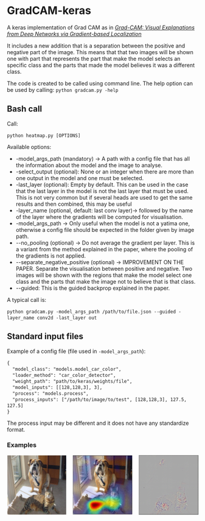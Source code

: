 # GradCAM-keras
A keras implementation of Grad CAM as in <a href=https://arxiv.org/pdf/1610.02391.pdf><i> Grad-CAM: Visual Explanations from Deep Networks
via Gradient-based Localization </i></a>

It includes a new addition that is a separation between the positive and negative part of the image. This means that that two images will be shown one with part that represents the part that make the model selects an specific class and the parts that made the model believes it was a different class. 

The code is created to be called using command line. The help option can be used by calling:
`python gradcam.py -help`

## Bash call

Call: 
```
python heatmap.py [OPTIONS]
```

Available options:

- -model_args_path (mandatory) -> A path with a config file that has all the information about the model and the image to analyse.
- -select_output (optional): None or an integer when there are more than one output in the model and one must be selected.
- -last_layer (optional): Empty by default. This can be used in the case that the last layer in the model is not the last layer that must be used.
                        This is not very common but if several heads are used to get the same results and then combined, this may be useful
- -layer_name (optional, default: last conv layer)-> followed by the name of the layer where the gradients will be computed for visualisation.
- -model_args_path -> Only useful when the model is not a yatima one, otherwise a config file should be expected in the folder given by image path.
- --no_pooling (optional) -> Do not average the gradient per layer. This is a variant from the method explained in the paper, where the pooling of the gradients is not applied.
- --separate_negative_positive (optional) -> IMPROVEMENT ON THE PAPER. Separate the visualisation between positive and negative. Two images will be shown with the regions that make the model select one class and the parts that make the image not to believe that is that class.
- --guided: This is the guided backprop explained in the paper.

A typical call is:
```
python gradcam.py -model_args_path /path/to/file.json --guided -layer_name conv2d -last_layer out
```

## Standard input files
Example of a config file (file used in `-model_args_path`):
```
{
  "model_class": "models.model_car_color",
  "loader_method": "car_color_detector",
  "weight_path": "path/to/keras/weights/file",
  "model_inputs": [[128,128,3], 3],
  "process": "models.process",
  "process_inputs": ["/path/to/image/to/test", [128,128,3], 127.5, 127.5]
}
```

The process input may be different and it does not have any standardize format.

### Examples
![](cat.bmp)